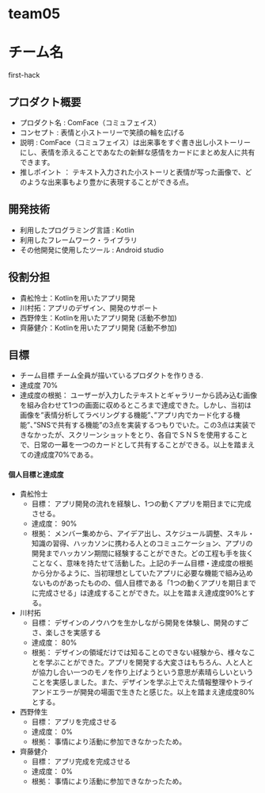 # team05
# チーム名
  first-hack
## プロダクト概要
- プロダクト名 : 
  ComFace（コミュフェイス）
- コンセプト : 
  表情と小ストーリーで笑顔の輪を広げる
- 説明 : 
  ComFace（コミュフェイス）は出来事をすぐ書き出し小ストーリーにし、表情を添えることであなたの新鮮な感情をカードにまとめ友人に共有できます。
- 推しポイント ： 
  テキスト入力された小ストーリと表情が写った画像で、どのような出来事もより豊かに表現することができる点。
## 開発技術
- 利用したプログラミング言語 : Kotlin
- 利用したフレームワーク・ライブラリ
- その他開発に使用したツール : Android studio

## 役割分担
- 貴舩怜士：Kotlinを用いたアプリ開発
- 川村拓：アプリのデザイン、開発のサポート
- 西野倖生：Kotlinを用いたアプリ開発 (活動不参加)
- 齊藤健介：Kotlinを用いたアプリ開発 (活動不参加)

## 目標
- チーム目標
チーム全員が描いているプロダクトを作りきる.
- 達成度
70%
- 達成度の根拠：
ユーザーが入力したテキストとギャラリーから読み込む画像を組み合わせて1つの画面に収めるところまで達成できた。しかし、当初は画像を”表情分析してラベリングする機能”、”アプリ内でカード化する機能”、”SNSで共有する機能”の3点を実装するつもりでいた。この3点は実装できなかったが、スクリーンショットをとり、各自でＳＮＳを使用することで、日常の一幕を一つのカードとして共有することができる。以上を踏まえての達成度70%である。
#### 個人目標と達成度  
- 貴舩怜士 
  - 目標：  アプリ開発の流れを経験し、1つの動くアプリを期日までに完成させる。
  - 達成度： 90%  
  - 根拠：  メンバー集めから、アイデア出し、スケジュール調整、スキル・知識の習得、ハッカソンに携わる人とのコミュニケーション、アプリの開発までハッカソン期間に経験することができた。どの工程も手を抜くことなく、意味を持たせて活動した。上記のチーム目標・達成度の根拠から分かるように、当初理想としていたアプリに必要な機能で組み込めないものがあったものの、個人目標である「1つの動くアプリを期日までに完成させる」は達成することができた。以上を踏まえ達成度90%とする。
- 川村拓
  - 目標：  デザインのノウハウを生かしながら開発を体験し、開発のすごさ、楽しさを実感する
  - 達成度： 80%  
  - 根拠： デザインの領域だけでは知ることのできない経験から、様々なことを学ぶことができた。アプリを開発する大変さはもちろん、人と人とが協力し合い一つのモノを作り上げようという意思が素晴らしいということを実感しました。また、デザインを学ぶ上でえた情報整理やトライアンドエラーが開発の場面で生きたと感じた。以上を踏まえ達成度80%とする。
- 西野倖生
  - 目標：  アプリを完成させる
  - 達成度： 0%  
  - 根拠： 事情により活動に参加できなかったため。
- 齊藤健介
  - 目標：  アプリ完成を完成させる
  - 達成度： 0%  
  - 根拠： 事情により活動に参加できなかったため。
